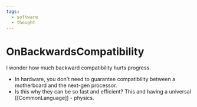 ```yaml
---
tags: 
  - software
  - thought
---
```

# OnBackwardsCompatibility

I wonder how much backward compatibility hurts progress.

* In hardware, you don't need to guarantee compatibility between a motherboard and the next-gen processor.
* Is this why they can be so fast and efficient?
  This and having a universal [[CommonLanguage]] - physics.
